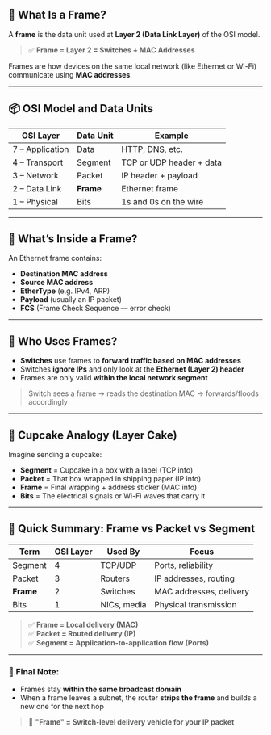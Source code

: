 ## 🧱 What Is a Frame?

A **frame** is the data unit used at **Layer 2 (Data Link Layer)** of the OSI model.

> ✅ **Frame = Layer 2 = Switches + MAC Addresses**

Frames are how devices on the same local network (like Ethernet or Wi-Fi) communicate using **MAC addresses**.

---

## 📦 OSI Model and Data Units

| OSI Layer | Data Unit | Example |
|-----------|------------|---------|
| 7 – Application | Data     | HTTP, DNS, etc. |
| 4 – Transport   | Segment  | TCP or UDP header + data |
| 3 – Network     | Packet   | IP header + payload |
| 2 – Data Link   | **Frame**| Ethernet frame |
| 1 – Physical    | Bits     | 1s and 0s on the wire |

---

## 🧠 What’s Inside a Frame?

An Ethernet frame contains:

- **Destination MAC address**
- **Source MAC address**
- **EtherType** (e.g. IPv4, ARP)
- **Payload** (usually an IP packet)
- **FCS** (Frame Check Sequence — error check)

---

## 🚦 Who Uses Frames?

- **Switches** use frames to **forward traffic based on MAC addresses**
- Switches **ignore IPs** and only look at the **Ethernet (Layer 2) header**
- Frames are only valid **within the local network segment**

> Switch sees a frame → reads the destination MAC → forwards/floods accordingly

---

## 🧁 Cupcake Analogy (Layer Cake)

Imagine sending a cupcake:

- **Segment** = Cupcake in a box with a label (TCP info)
- **Packet** = That box wrapped in shipping paper (IP info)
- **Frame** = Final wrapping + address sticker (MAC info)
- **Bits** = The electrical signals or Wi-Fi waves that carry it

---

## 🧠 Quick Summary: Frame vs Packet vs Segment

| Term     | OSI Layer | Used By     | Focus                   |
|----------|------------|-------------|--------------------------|
| Segment  | 4          | TCP/UDP     | Ports, reliability       |
| Packet   | 3          | Routers     | IP addresses, routing    |
| **Frame**| 2          | Switches    | MAC addresses, delivery  |
| Bits     | 1          | NICs, media | Physical transmission    |

> ✅ **Frame = Local delivery (MAC)**  
> ✅ **Packet = Routed delivery (IP)**  
> ✅ **Segment = Application-to-application flow (Ports)**

---

### 🔁 Final Note:

- Frames stay **within the same broadcast domain**
- When a frame leaves a subnet, the router **strips the frame** and builds a new one for the next hop

> 🧱 **"Frame" = Switch-level delivery vehicle for your IP packet**


